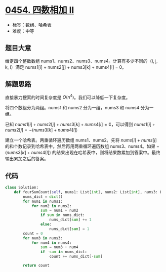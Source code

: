 # [0454. 四数相加 II](https://leetcode.cn/problems/4sum-ii/)

- 标签：数组、哈希表
- 难度：中等

## 题目大意

给定四个整数数组 nums1、nums2、nums3、nums4。计算有多少不同的（i, j, k, l）满足 nums1[i] + nums2[j] + nums3[k] + nums4[l] = 0。

## 解题思路

直接暴力搜索的时间复杂度是 $O(n^4)$。我们可以降低一下复杂度。

将四个数组分为两组。nums1 和 nums2 分为一组，nums3 和 nums4 分为一组。

已知 $nums1[i] + nums2[j] + nums3[k] + nums4[l] = 0$，可以得到 $nums1[i] + nums2[j] = -(nums3[k] + nums4[l])$

建立一个哈希表。两重循环遍历数组 nums1、nums2，先将 $nums[i] + nums[j]$ 的和个数记录到哈希表中，然后再用两重循环遍历数组 nums3、nums4。如果 $-(nums3[k] + nums4[l])$ 的结果出现在哈希表中，则将结果数累加到答案中。最终输出累加之后的答案。

## 代码

```python
class Solution:
    def fourSumCount(self, nums1: List[int], nums2: List[int], nums3: List[int], nums4: List[int]) -> int:
        nums_dict = dict()
        for num1 in nums1:
            for num2 in nums2:
                sum = num1 + num2
                if sum in nums_dict:
                    nums_dict[sum] += 1
                else:
                    nums_dict[sum] = 1
        count = 0
        for num3 in nums3:
            for num4 in nums4:
                sum = num3 + num4
                if -sum in nums_dict:
                    count += nums_dict[-sum]

        return count
```

